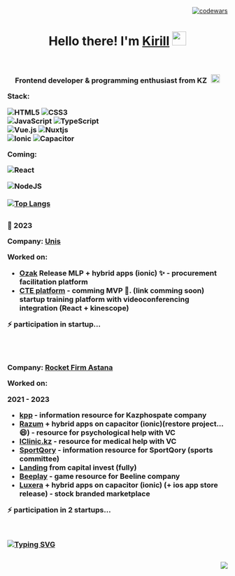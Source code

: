 <div align="right">

  [![codewars](https://www.codewars.com/users/Nicedegen/badges/micro)](https://www.codewars.com/users/Nicedegen)
  
</div>


<h1 align="center">Hello there! I'm <a href='https://www.linkedin.com/in/kirill-lavrinenko/' target="_blank">Kirill</a>
<img src="https://github.com/blackcater/blackcater/raw/main/images/Hi.gif" height="32"/>
</h1>
<br />


<h3 align="center">Frontend developer & 
programming enthusiast from KZ <img src="https://catamphetamine.gitlab.io/country-flag-icons/3x2/KZ.svg" style="margin-left: 6px" height="20" alt="kz flag"</h3>
  
  
<div align="left">

  Stack: 
  
  ![HTML5](https://img.shields.io/badge/html5-%23E34F26.svg?style=for-the-badge&logo=html5&logoColor=white)
  ![CSS3](https://img.shields.io/badge/css3-%231572B6.svg?style=for-the-badge&logo=css3&logoColor=white)
  <br />
  ![JavaScript](https://img.shields.io/badge/javascript-%23323330.svg?style=for-the-badge&logo=javascript&logoColor=%23F7DF1E)
  ![TypeScript](https://img.shields.io/badge/TypeScript-007ACC?style=for-the-badge&logo=typescript&logoColor=white)
  <br />
  ![Vue.js](https://img.shields.io/badge/vuejs-%2335495e.svg?style=for-the-badge&logo=vuedotjs&logoColor=%234FC08D)
  ![Nuxtjs](https://img.shields.io/badge/Nuxt-002E3B?style=for-the-badge&logo=nuxtdotjs&logoColor=#00DC82)
  <br />
  ![Ionic](https://img.shields.io/badge/Ionic-%233880FF.svg?style=for-the-badge&logo=Ionic&logoColor=white)
  ![Capacitor](https://img.shields.io/badge/Capacitor-52b9ff.svg?style=for-the-badge&logo=Capacitor&logoColor=white)
  <br />

  Coming:

  ![React](https://img.shields.io/badge/-ReactJs-61DAFB?logo=react&logoColor=white&style=for-the-badge)
 <!--  ![Angular](https://img.shields.io/badge/angular-%23DD0031.svg?style=for-the-badge&logo=angular&logoColor=white)
  ![RxJS](https://img.shields.io/badge/rxjs-%23B7178C.svg?style=for-the-badge&logo=reactivex&logoColor=white) -->
  ![NodeJS](https://img.shields.io/badge/Node.js-43853D?style=for-the-badge&logo=node.js&logoColor=white)
  <br />
  <br />
  [![Top Langs](https://github-readme-stats.vercel.app/api/top-langs/?username=nicedegen&layout=compact)](https://github.com/nicedegen)
<!--  TODO: unblock when will be leet code statistics  -->
<!--   [![Nicedegen LeetCode stats](https://leetcode-stats-six.vercel.app/api?username=Nicedegen&theme=dark)](https://github.com/Nicedegen/leetcode-stats) -->


  
</div>
  
<div style="margin-top: 30px; margin-bottom: 30px" align="left">
  🔭  2023

  Company: <a href="https://unis.kz/" target="_blank">Unis</a>

  Worked on:
  
  - <a href="http://ozak.kz" target="_blank">Ozak</a> Release MLP + hybrid apps (ionic) ✨ - procurement facilitation platform
  - <a href="#" target="_blank">CTE platform</a> - comming MVP 🔭. (link comming soon)
  <br /> startup training platform with videoconferencing integration (React + kinescope) <br />
  

  ⚡ participation in startup...

  <br />
  <br />
  
  Company: <a href="https://rocketfirm.com/" target="_blank">Rocket Firm Astana</a>
  
  Worked on:
  
  2021 - 2023
  
  - <a href="https://kpp.kz" target="_blank">kpp</a> - information resource for Kazphospate company
  - <a href="https://razum.is" target="_blank">Razum</a>  + hybrid apps on capacitor (ionic)(restore project... 😄) -  resource for psychological help with VC
  - <a href="https://iclinic.kz" target="_blank">IClinic.kz</a> -  resource for medical help with VC
  - <a href="https://sportqory.kz/ru" target="_blank">SportQory</a> - information resource for SportQory (sports committee)
  - <a href="https://capital.orda-invest.kz" target="_blank">Landing</a> from capital invest (fully)
  - <a href="https://beeplay.kz" target="_blank">Beeplay</a> - game resource for Beeline company
  - <a href="https://luxera.kz" target="_blank">Luxera</a> + hybrid apps on capacitor (ionic) (+ ios app store release) - stock branded marketplace
  
  ⚡ participation in 2 startups...
  
  <br />
  
  
  [![Typing SVG](https://readme-typing-svg.herokuapp.com?color=fff&lines=comming+soon)](https://git.io/typing-svg)
     
</div>
  
<div align="right">
    
  ![](https://github-profile-summary-cards.vercel.app/api/cards/stats?username=nicedegen&theme=solarized_dark)
    
</div>


  


<!--
**Nicedegen/Nicedegen** is a ✨ _special_ ✨ repository because its `README.md` (this file) appears on your GitHub profile.

Here are some ideas to get you started:

- 🔭 I’m currently working on ...
- 🌱 I’m currently learning ...
- 👯 I’m looking to collaborate on ...
- 🤔 I’m looking for help with ...
- 💬 Ask me about ...
- 📫 How to reach me: ...
- 😄 Pronouns: ...
- ⚡ Fun fact: ...
-->

